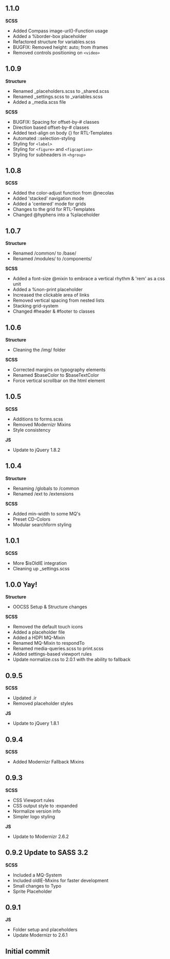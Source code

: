 ## 1.1.0
**SCSS**
* Added Compass image-url()-Function usage
* Added a %border-box placeholder
* Refactored structure for variables.scss
* BUGFIX: Removed height: auto; from iframes
* Removed controls positioning on `<video>`


## 1.0.9
**Structure**
* Renamed _placeholders.scss to _shared.scss
* Renamed _settings.scss to _variables.scss
* Added a _media.scss file

**SCSS**
* BUGFIX: Spacing for offset-by-# classes
* Direction based offset-by-# classes
* Added text-align on body {} for RTL-Templates
* Automated ::selection-styling
* Styling for `<label>`
* Styling for `<figure>` and `<figcaption>`
* Styling for subheaders in `<hgroup>`


## 1.0.8
**SCSS**
* Added the color-adjust function from @necolas
* Added 'stacked' navigation mode
* Added a 'centered' mode for grids
* Changes to the grid for RTL-Templates
* Changed @hyphens into a %placeholder


## 1.0.7
**Structure**
* Renamed /common/ to /base/
* Renamed /modules/ to /components/

**SCSS**
* Added a font-size @mixin to embrace a vertical rhythm & 'rem' as a css unit
* Added a %non-print placeholder
* Increased the clickable area of links
* Removed vertical spacing from nested lists
* Stacking grid-system
* Changed #header & #footer to classes


## 1.0.6
**Structure**
* Cleaning the /img/ folder

**SCSS**
* Corrected margins on typography elements
* Renamed $baseColor to $baseTextColor
* Force vertical scrollbar on the html element


## 1.0.5
**SCSS**
* Additions to forms.scss
* Removed Modernizr Mixins
* Style consistency

**JS**
* Update to jQuery 1.8.2


## 1.0.4
**Structure**
* Renaming /globals to /common
* Renamed /ext to /extensions

**SCSS**
* Added min-width to some MQ's
* Preset CD-Colors
* Modular searchform styling


## 1.0.1
**SCSS**
* More $isOldIE integration
* Cleaning up _settings.scss


## 1.0.0 Yay!
**Structure**
* OOCSS Setup & Structure changes

**SCSS**
* Removed the default touch icons
* Added a placeholder file
* Added a HDPI MQ-Mixin
* Renamed MQ-Mixin to respondTo
* Renamed media-queries.scss to print.scss
* Added settings-based viewport rules
* Update normalize.css to 2.0.1 with the ability to fallback


## 0.9.5
**SCSS**
* Updated .ir
* Removed placeholder styles

**JS**
* Update to jQuery 1.8.1


## 0.9.4
**SCSS**
* Added Modernizr Fallback Mixins


## 0.9.3
**SCSS**
* CSS Viewport rules
* CSS output style to :expanded
* Normalize version info
* Simpler logo styling

**JS**
* Update to Modernizr 2.6.2


## 0.9.2 Update to SASS 3.2
**SCSS**
* Included a MQ-System
* Included oldIE-Mixins for faster development
* Small changes to Typo
* Sprite Placeholder


## 0.9.1
**JS**
* Folder setup and placeholders
* Update Modernizr to 2.6.1

## Initial commit
